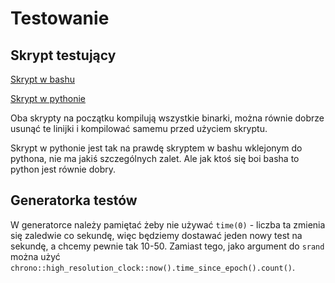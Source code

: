 # Testowanie

## Skrypt testujący

[Skrypt w bashu](skr.sh)

[Skrypt w pythonie](skr.sh)

Oba skrypty na początku kompilują wszystkie binarki, można równie dobrze usunąć
te linijki i kompilować samemu przed użyciem skryptu.

Skrypt w pythonie jest tak na prawdę skryptem w bashu wklejonym do pythona, nie
ma jakiś szczególnych zalet. Ale jak ktoś się boi basha to python jest równie
dobry.

## Generatorka testów

W generatorce należy pamiętać żeby nie używać `time(0)` - liczba ta zmienia się
zaledwie co sekundę, więc będziemy dostawać jeden nowy test na sekundę, a
chcemy pewnie tak 10-50. Zamiast tego, jako argument do `srand` można użyć
`chrono::high_resolution_clock::now().time_since_epoch().count()`.


